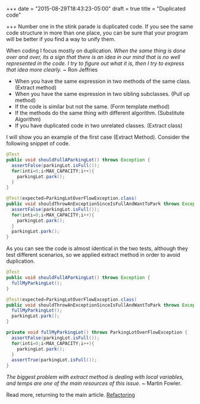 +++
date = "2015-08-29T18:43:23-05:00"
draft = true
title = "Duplicated code"

+++
Number one in the stink parade is duplicated code. If you see the same code structure in more than one place, you can be sure that your program will be better if you find a way to unify them.

When coding I focus mostly on duplication. *When the same thing is done over and over, its a sign that there is an idea in our mind that is no well represented in the code. I try to figure out what it is, then I try to express that idea more clearly.* ~ Ron Jeffries

* When you have the same expression in two methods of the same class. (Extract method)
* When you have the same expression in two sibling subclasses. (Pull up method)
* If the code is similar but not the same. (Form template method)
* If the methods do the same thing with different algorithm. (Substitute Algorithm)
* If you have duplicated code in two unrelated classes. (Extract class)

I will show you an example of the first case (Extract Method). Consider the following snippet of code.

```java
@Test
public void shouldFullAParkingLot() throws Exception {
  assertFalse(parkingLot.isFull());
  for(inti=0;i<MAX_CAPACITY;i++){
    parkingLot.park();
  }
}

@Test(expected=ParkingLotOverFlowException.class)
public void shouldThrowAnExceptionSinceIsFullAndWantToPark throws Exception {
  assertFalse(parkingLot.isFull());
  for(inti=0;i<MAX_CAPACITY;i++){
    parkingLot.park();
  }
  parkingLot.park();
}
```

As you can see the code is almost identical in the two tests, although they test different scenarios, so we applied extract method in order to avoid duplication.

```java
@Test
public void shouldFullAParkingLot() throws Exception {
  fullMyParkingLot();
}

@Test(expected=ParkingLotOverFlowException.class)
public void shouldThrowAnExceptionSinceIsFullAndWantToPark throws Exception {
  fullMyParkingLot();
  parkingLot.park();
}

private void fullMyParkingLot() throws ParkingLotOverFlowException {
  assertFalse(parkingLot.isFull());
  for(inti=0;i<MAX_CAPACITY;i++){
    parkingLot.park();
  }
  assertTrue(parkingLot.isFull());
}
```

*The biggest problem with extract method is dealing with local variables, and temps are one of the main resources of this issue.* ~ Martin Fowler.

Read more, returning to the main article. [Refactoring](/techtalk/refactoring)

